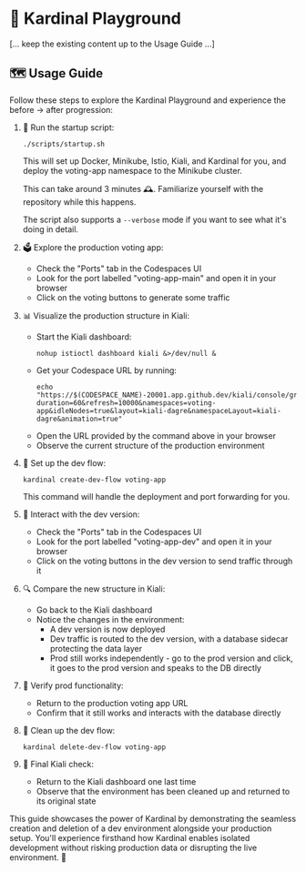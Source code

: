 # 🎡 Kardinal Playground

[... keep the existing content up to the Usage Guide ...]

## 🗺 Usage Guide

Follow these steps to explore the Kardinal Playground and experience the before → after progression:

1. 🏁 Run the startup script:
   ```
   ./scripts/startup.sh
   ```
   This will set up Docker, Minikube, Istio, Kiali, and Kardinal for you, and deploy the voting-app namespace to the Minikube cluster.

   This can take around 3 minutes 🕰️. Familiarize yourself with the repository while this happens.

   The script also supports a `--verbose` mode if you want to see what it's doing in detail.

2. 🗳 Explore the production voting app:
   - Check the "Ports" tab in the Codespaces UI
   - Look for the port labelled "voting-app-main" and open it in your browser
   - Click on the voting buttons to generate some traffic

3. 📊 Visualize the production structure in Kiali:
   - Start the Kiali dashboard:
     ```
     nohup istioctl dashboard kiali &>/dev/null &
     ```
   - Get your Codespace URL by running:
     ```
     echo "https://$(CODESPACE_NAME)-20001.app.github.dev/kiali/console/graph/namespaces/?duration=60&refresh=10000&namespaces=voting-app&idleNodes=true&layout=kiali-dagre&namespaceLayout=kiali-dagre&animation=true"
     ```
   - Open the URL provided by the command above in your browser
   - Observe the current structure of the production environment

4. 🔧 Set up the dev flow:
   ```
   kardinal create-dev-flow voting-app
   ```
   This command will handle the deployment and port forwarding for you.

5. 🧪 Interact with the dev version:
   - Check the "Ports" tab in the Codespaces UI
   - Look for the port labelled "voting-app-dev" and open it in your browser
   - Click on the voting buttons in the dev version to send traffic through it

6. 🔍 Compare the new structure in Kiali:
   - Go back to the Kiali dashboard
   - Notice the changes in the environment:
     - A dev version is now deployed
     - Dev traffic is routed to the dev version, with a database sidecar protecting the data layer
     - Prod still works independently - go to the prod version and click, it goes to the prod version and speaks to the DB directly

7. 🔄 Verify prod functionality:
   - Return to the production voting app URL
   - Confirm that it still works and interacts with the database directly

8. 🧹 Clean up the dev flow:
   ```
   kardinal delete-dev-flow voting-app
   ```

9. 🔎 Final Kiali check:
   - Return to the Kiali dashboard one last time
   - Observe that the environment has been cleaned up and returned to its original state

This guide showcases the power of Kardinal by demonstrating the seamless creation and deletion of a dev environment alongside your production setup. You'll experience firsthand how Kardinal enables isolated development without risking production data or disrupting the live environment. 🚀